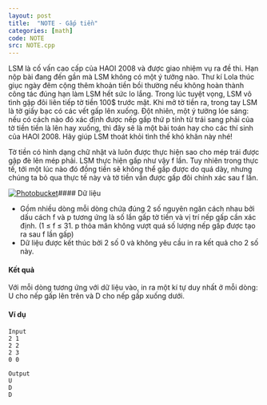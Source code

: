 ```yaml
---
layout: post
title:  "NOTE - Gấp tiền"
categories: [math]
code: NOTE
src: NOTE.cpp
---
```




LSM là cố vấn cao cấp của HAOI 2008 và được giao nhiệm vụ ra đề thi. Hạn nộp bài đang đến gần mà LSM không có một ý tưởng nào. Thư kí Lola thúc giục ngày đêm cộng thêm khoản tiền bồi thường nếu không hoàn thành công tác đúng hạn làm LSM hết sức lo lắng. Trong lúc tuyệt vọng, LSM vô tình gập đôi liên tiếp tờ tiền 100$ trước mặt. Khi mở tờ tiền ra, trong tay LSM là tờ giấy bạc có các vết gấp lên xuống. Đột nhiên, một ý tưởng lóe sáng: nếu có cách nào đó xác định được nếp gấp thứ p tính từ trái sang phải của tờ tiền tiền là lên hay xuống, thì đây sẽ là một bài toán hay cho các thí sinh của HAOI 2008. Hãy giúp LSM thoát khỏi tình thế khó khăn này nhé!

Tờ tiền có hình dạng chữ nhật và luôn được thực hiện sao cho mép trái được gập đè lên mép phải. LSM thực hiện gấp như vậy f lần. Tuy nhiên trong thực tế, tới một lúc nào đó đồng tiền sẽ không thể gấp được do quá dày, nhưng chúng ta bỏ qua thực tế này và tờ tiền vẫn được gấp đôi chính xác sau f lần.

[![Photobucket](http://i37.photobucket.com/albums/e81/beo_chay_so/note.png)](http://s37.photobucket.com/albums/e81/beo_chay_so/?action=view&current=note.png)#### Dữ liệu

+ Gồm nhiều dòng mỗi dòng chứa đúng 2 số nguyên ngăn cách nhau bởi dấu cách f và p tương ứng là số lần gấp tờ tiền và vị trí nếp gấp cần xác định. (1 ≤ f ≤ 31. p thỏa mãn không vượt quá số lượng nếp gấp được tạo ra sau f lần gấp)
+ Dữ liệu được kết thúc bởi 2 số 0 và không yêu cầu in ra kết quả cho 2 số này.

#### Kết quả

Với mỗi dòng tương ứng với dữ liệu vào, in ra một kí tự duy nhất ở mỗi dòng: U cho nếp gấp lên trên và D cho nếp gấp xuống dưới.

#### Ví dụ

```
Input
2 1
2 2
2 3
0 0	

Output
U
D
D

```

<!--more-->

